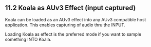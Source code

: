 ---
---

## 11.2 Koala as AUv3 Effect (input captured)
Koala can be loaded as an AUv3 effect into any AUv3 compatible host application. This enables capturing of audio thru the INPUT. 

Loading Koala as effect is the preferred mode if you want to sample something INTO Koala.
